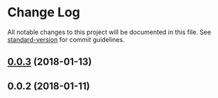 # Change Log

All notable changes to this project will be documented in this file. See [standard-version](https://github.com/conventional-changelog/standard-version) for commit guidelines.

<a name="0.0.3"></a>
## [0.0.3](https://github.com/trickymast3r/pkgsolver/compare/v0.0.2...v0.0.3) (2018-01-13)



<a name="0.0.2"></a>
## 0.0.2 (2018-01-11)
